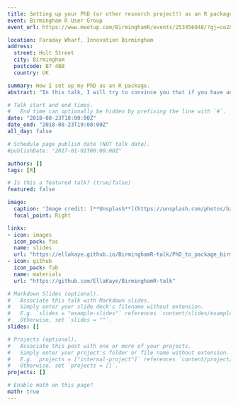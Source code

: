 ```yaml
---
title: Setting up your PhD (or other research project!) as an R package
event: Birmingham R User Group
event_url: https://www.meetup.com/BirminghamR/events/253456048/?gj=co2&rv=co2&_xtd=gatlbWFpbF9jbGlja9oAJGE0MGZmNDA5LTFlMjctNDFhNS04ODgzLTM4MGU2ZWViM2Y3OQ

location: Faraday Wharf, Innovation Birmingham
address:
  street: Holt Street
  city: Birmingham
  postcode: B7 4BB
  country: UK

summary: How I set up my PhD as an R package.
abstract: "In this talk, I will try to convince you that if you have any of your own data or write any of your own R functions, then you should put them into an R package. Benefits include reproducibility and keeping everything together and accessible. Also, it’s really easy to do, and to prove it, I will build a package from scratch before your very eyes. I will also introduce the `bookdown` package for writing reports and even your thesis. Filled with tips and tricks from my own experiences, this talk could save you hours!"

# Talk start and end times.
#   End time can optionally be hidden by prefixing the line with `#`.
date: "2018-08-23T18:00:00Z"
date_end: "2018-08-23T19:00:00Z"
all_day: false

# Schedule page publish date (NOT talk date).
#publishDate: "2017-01-01T00:00:00Z"

authors: []
tags: [R]

# Is this a featured talk? (true/false)
featured: false

image:
  caption: 'Image credit: [**Unsplash**](https://unsplash.com/photos/bzdhc5b3Bxs)'
  focal_point: Right

links:
- icon: images
  icon_pack: fas
  name: slides
  url: "https://ellakaye.github.io/BirminghamR-talk/PhD_to_package_birmR.html#1"
- icon: github
  icon_pack: fab
  name: materials
  url: "https://github.com/EllaKaye/BirminghamR-talk"

# Markdown Slides (optional).
#   Associate this talk with Markdown slides.
#   Simply enter your slide deck's filename without extension.
#   E.g. `slides = "example-slides"` references `content/slides/example-slides.md`.
#   Otherwise, set `slides = ""`.
slides: []

# Projects (optional).
#   Associate this post with one or more of your projects.
#   Simply enter your project's folder or file name without extension.
#   E.g. `projects = ["internal-project"]` references `content/project/deep-learning/index.md`.
#   Otherwise, set `projects = []`.
projects: []

# Enable math on this page?
math: true
---
```


